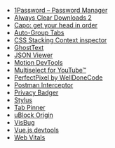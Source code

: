 <ul>
  <li>
    <a href="https://chrome.google.com/webstore/detail/1password-%E2%80%93-password-mana/aeblfdkhhhdcdjpifhhbdiojplfjncoa">1Password – Password Manager</a>
    </li>
  <li>
    <a href="https://chrome.google.com/webstore/detail/always-clear-downloads-2/jcajchndfkmnaefkhoaoiagemplbfffn">Always Clear Downloads 2</a>
    </li>
  <li>
    <a href="https://chrome.google.com/webstore/detail/capo-get-your-%EF%B9%A4%F0%9D%9A%91%F0%9D%9A%8E%F0%9D%9A%8A%F0%9D%9A%8D%EF%B9%A5/ohabpnaccigjhkkebjofhpmebofgpbeb">Capo: get your head in order</a>
    </li>
  <li>
    <a href="https://chrome.google.com/webstore/detail/auto-group-tabs/danncghahncanipdoajmakdbeaophenb">Auto-Group Tabs</a>
    </li>
  <li>
    <a href="https://chrome.google.com/webstore/detail/css-stacking-context-insp/apjeljpachdcjkgnamgppgfkmddadcki">CSS Stacking Context inspector</a>
    </li>
  <li>
    <a href="https://chrome.google.com/webstore/detail/ghosttext/godiecgffnchndlihlpaajjcplehddca">GhostText</a>
    </li>
  <li>
    <a href="https://chrome.google.com/webstore/detail/json-viewer/gbmdgpbipfallnflgajpaliibnhdgobh">JSON Viewer</a>
    </li>
  <li>
    <a href="https://chrome.google.com/webstore/detail/motion-devtools/mnbliiaiiflhmnndmoidhddombbmgcdk">Motion DevTools</a>
    </li>
  <li>
    <a href="https://chrome.google.com/webstore/detail/multiselect-for-youtube/gpgbiinpmelaihndlegbgfkmnpofgfei">Multiselect for YouTube™</a>
    </li>
  <li>
    <a href="https://chrome.google.com/webstore/detail/perfectpixel-by-welldonec/dkaagdgjmgdmbnecmcefdhjekcoceebi">PerfectPixel by WellDoneCode</a>
    </li>
  <li>
    <a href="https://chrome.google.com/webstore/detail/postman-interceptor/aicmkgpgakddgnaphhhpliifpcfhicfo">Postman Interceptor</a>
    </li>
  <li>
    <a href="https://chrome.google.com/webstore/detail/privacy-badger/pkehgijcmpdhfbdbbnkijodmdjhbjlgp">Privacy Badger</a>
    </li>
  <li>
    <a href="https://chrome.google.com/webstore/detail/stylus/clngdbkpkpeebahjckkjfobafhncgmne">Stylus</a>
    </li>
  <li>
    <a href="https://chrome.google.com/webstore/detail/tab-pinner-keyboard-short/mbcjcnomlakhkechnbhmfjhnnllpbmlh">Tab Pinner</a>
    </li>
  <li>
    <a href="https://chrome.google.com/webstore/detail/ublock-origin/cjpalhdlnbpafiamejdnhcphjbkeiagm">uBlock Origin</a>
    </li>
  <li>
    <a href="https://chrome.google.com/webstore/detail/visbug/cdockenadnadldjbbgcallicgledbeoc">VisBug</a>
    </li>
  <li>
    <a href="https://chrome.google.com/webstore/detail/vuejs-devtools/nhdogjmejiglipccpnnnanhbledajbpd">Vue.js devtools</a>
    </li>
  <li>
    <a href="https://chrome.google.com/webstore/detail/web-vitals/ahfhijdlegdabablpippeagghigmibma">Web Vitals</a>
    </li>
</ul>
